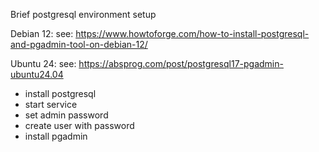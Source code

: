 Brief postgresql environment setup

Debian 12:
see: https://www.howtoforge.com/how-to-install-postgresql-and-pgadmin-tool-on-debian-12/

Ubuntu 24:
see: https://absprog.com/post/postgresql17-pgadmin-ubuntu24.04

- install postgresql
- start service
- set admin password
- create user with password
- install pgadmin
